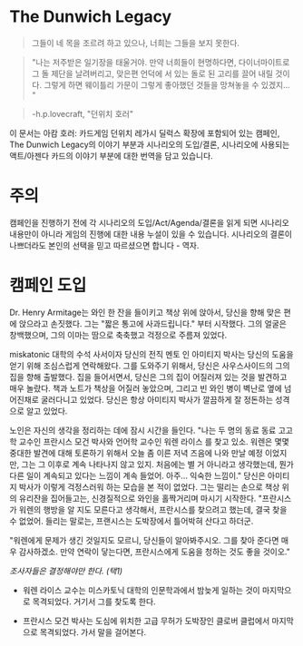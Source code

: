 The Dunwich Legacy
===================

> 그들이 네 목을 조르려 하고 있으나, 너희는 그들을 보지 못한다.

> "나는 저주받은 일기장을 태울거야. 만약 너희들이 현명하다면, 다이너마이트로 그 돌 제단을 날려버리고, 맞은편 언덕에 서 있는 돌로 된 고리를 끌어 내릴 것이다. 그렇게 하면 웨이틀리 가문이 그렇게 좋아했던 것들을 망쳐놓을 수 있겠지... "

> -h.p.lovecraft, "던위치 호러"

이 문서는 아캄 호러: 카드게임 던위치 레가시 딜럭스 확장에 포함되어 있는 캠페인, The Dunwich Legacy의 이야기 부분과 시나리오의 도입/결론, 시나리오에 사용되는 액트/아젠다 카드의 이야기 부분에 대한 번역을 담고 있습니다.

# 주의

캠페인을 진행하기 전에 각 시나리오의 도입/Act/Agenda/결론을 읽게 되면 시나리오 내용만이 아니라 게임의 진행에 대한 내용 누설이 있을 수 있습니다. 시나리오의 결론이 나쁘더라도 본인의 선택을 믿고 따르셨으면 합니다 - 역자.

# 캠페인 도입

Dr. Henry Armitage는 와인 한 잔을 들이키고 책상 위에 앉아서, 당신을 향해 맞은 편에 앉으라고 손짓했다. 그는 "짧은 통고에 사과드립니다." 부터 시작했다. 그의 얼굴은 창백했으며, 그의 이마는 땀으로 축축했고 걱정으로 주름져 있었다.

miskatonic 대학의 수석 사서이자 당신의 전직 멘토 인 아미티지 박사는 당신의 도움을 얻기 위해 조심스럽게 연락해왔다. 그를 도와주기 위해서, 당신은 사우스사이드의 그의 집을 향해 출발했다. 집을 들어서면서, 당신은 그의 집이 어질러져 있는 것을 발견하고 매우 놀랐다. 책과 노트가 책상을 어질러 놓았으며, 그리고 빈 와인 병이 벽난로 옆에 넘어진채로 굴러다니고 있었다. 당신은 항상 아미티지 박사가 깔끔하게 잘 정돈하는 성격으로 알고 있었다.

노인은 자신의 생각을 정리하는 데에 잠시 시간을 들인다. "나는 두 명의 동료 동료 고고학 교수인 프란시스 모건 박사와 언어학 교수인 워렌 라이스 를 찾고 있소.  워렌은 몇몇 중대한 발견에 대해 토론하기 위해서 오늘 좀 이른 저녁 즈음에 나와 만날 예정 이었지만, 그는 그 이후로 계속 나타나지 않고 있지. 처음에는 별 거 아니라고 생각했는데, 뭔가 다른 일이 계속되고 있다는 느낌이 계속 들었어. 아주... 익숙한 느낌이." 당신은 아미티지 박사가 이렇게 걱정스러워 하는 모습을 본 적이 없었다. 그는 떨리는 손으로 책상 위의 유리잔을 집어들고는, 신경질적으로 와인을 홀짝거리며 마시기 시작한다. "프란시스가 워렌의 행방을 알 지도 모른다고 생각해서, 프란시스를 찾으려고 했는데, 결국 찾을 수 없었어. 들리는 말로는, 프랜시스는 도박장에서 틀어박혀 산다고 하더군.

"워렌에게 문제가 생긴 것일지도 모르니, 당신들이 알아봐주시오. 그를 찾아 준다면 매우 감사하겠소. 만약 연락이 닿는다면, 프란시스에게 도움을 청하는 것도 좋을 것이오."


*조사자들은 결정해야만 한다. (택1)*

- 워렌 라이스 교수는 미스카토닉 대학의 인문학과에서 밤늦게 일하는 것이 마지막으로 목격되었다. 거기서 그를 찾도록 한다.

- 프란시스 모건 박사는 도심에 위치한 고급 무허가 도박장인 클로버 클럽에서 마지막으로 목격되었다. 가서 말을 걸어본다.
